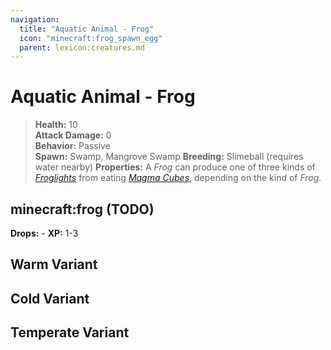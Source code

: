 ```yaml
---
navigation:
  title: "Aquatic Animal - Frog"
  icon: "minecraft:frog_spawn_egg"
  parent: lexicon:creatures.md
---
```


# Aquatic Animal - Frog

> __Health:__ 10     
> __Attack Damage:__ 0    
> __Behavior:__ Passive  
> __Spawn:__ Swamp, Mangrove Swamp
> __Breeding:__ Slimeball (requires water nearby)
> __Properties:__ 
A *Frog* can produce one of three kinds of [*Froglights*](../rare/froglight.md) from eating [*Magma Cubes*](./monster-magma_cube.md), depending on the kind of *Frog*.

## minecraft:frog (TODO)

<GameScene zoom={2}>
  <Entity id="minecraft:frog" />
</GameScene>

__Drops:__ - 
__XP:__ 1-3

## Warm Variant

<GameScene zoom={2}>
  <Entity id="minecraft:frog" data="{variant:warm}" />
</GameScene>

## Cold Variant

<GameScene zoom={2}>
  <Entity id="minecraft:frog" data="{variant:cold}" />
</GameScene>

## Temperate Variant

<GameScene zoom={2}>
  <Entity id="minecraft:frog" data="{variant:temperate}" />
</GameScene>

